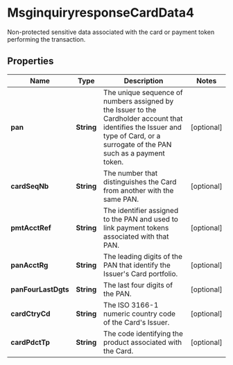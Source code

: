 

# MsginquiryresponseCardData4

Non-protected sensitive data associated with the card or payment token performing the transaction.

## Properties

| Name | Type | Description | Notes |
|------------ | ------------- | ------------- | -------------|
|**pan** | **String** | The unique sequence of numbers assigned by the Issuer to the Cardholder account that identifies the Issuer and type of Card, or a surrogate of the PAN such as a payment token. |  [optional] |
|**cardSeqNb** | **String** | The number that distinguishes the Card from another with the same PAN. |  [optional] |
|**pmtAcctRef** | **String** | The identifier assigned to the PAN and used to link payment tokens associated with that PAN. |  [optional] |
|**panAcctRg** | **String** | The leading digits of the PAN that identify the Issuer&#39;s Card portfolio. |  [optional] |
|**panFourLastDgts** | **String** | The last four digits of the PAN. |  [optional] |
|**cardCtryCd** | **String** | The ISO 3166-1 numeric country code of the Card&#39;s Issuer. |  [optional] |
|**cardPdctTp** | **String** | The code identifying the product associated with the Card. |  [optional] |



